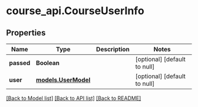 # course_api.CourseUserInfo
## Properties

| Name | Type | Description | Notes |
|------------ | ------------- | ------------- | -------------|
| **passed** | **Boolean** |  | [optional] [default to null] |
| **user** | [**models.UserModel**](models.UserModel.md) |  | [optional] [default to null] |

[[Back to Model list]](../README.md#documentation-for-models) [[Back to API list]](../README.md#documentation-for-api-endpoints) [[Back to README]](../README.md)

